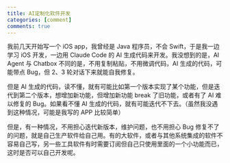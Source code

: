 ```yaml
---
title: AI定制化软件开发
categories: [comment]
comments: true
---
```


我前几天开始写一个 iOS app，我曾经是 Java 程序员，不会 Swift，于是我一边学习 iOS 开发，一边用 Claude Code 的 AI 生成代码来开发。我没想到的是，AI Agent 与 Chatbox 不同的是，不用复制粘贴，不用微调代码，AI 生成的代码，可能带点 Bug，但 2、3 轮对话下来就能自我修复。

但是 AI 生成的代码，读不懂，就有可能比如第一个版本实现了某个功能，但是迭代到第二个版本，想增加新功能，但增加新功能 break 了旧功能，或者有了 AI 难以修复的 Bug。如果看不懂 AI 生成的代码，就有可能迭代不下去。（虽然我没遇到这种情况，可能是我写的 APP 比较简单）

但是，有一种情况，不用担心迭代新版本，维护问题，也不用担心 Bug 修复不了的问题，就是自己生产软件给自己用。有的大软件，或者与其他系统集成的软件不容易自己写，另一些工具软件有时需要订阅但自己只使用里面的一个小功能而已，这时是否可以自己开发呢。